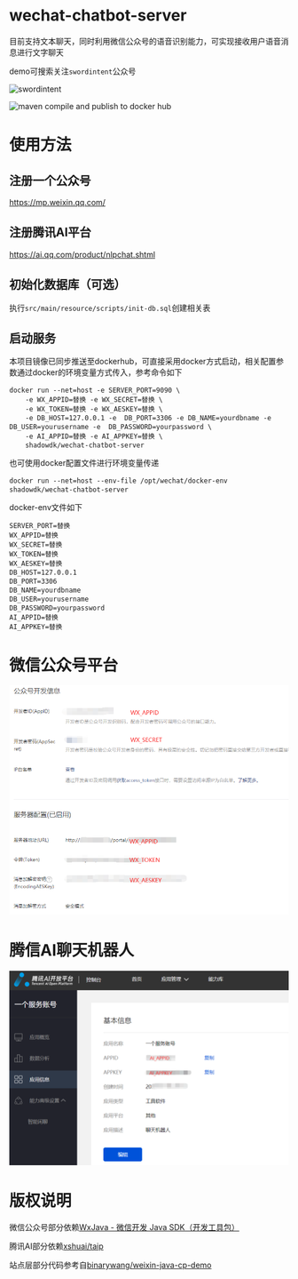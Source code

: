 # wechat-chatbot-server
目前支持文本聊天，同时利用微信公众号的语音识别能力，可实现接收用户语音消息进行文字聊天

demo可搜索关注`swordintent`公众号

![swordintent](https://user-images.githubusercontent.com/5930898/216934000-69578806-1e84-408a-8a88-912e1bd0df80.jpg)



![maven compile and publish to docker hub](https://github.com/liuhe36/wechat-chatbot-server/workflows/maven%20compile%20and%20publish%20to%20docker%20hub/badge.svg)

# 使用方法

## 注册一个公众号
https://mp.weixin.qq.com/

## 注册腾讯AI平台
https://ai.qq.com/product/nlpchat.shtml

## 初始化数据库（可选）
执行`src/main/resource/scripts/init-db.sql`创建相关表

## 启动服务
本项目镜像已同步推送至dockerhub，可直接采用docker方式启动，相关配置参数通过docker的环境变量方式传入，参考命令如下
```
docker run --net=host -e SERVER_PORT=9090 \
    -e WX_APPID=替换 -e WX_SECRET=替换 \
    -e WX_TOKEN=替换 -e WX_AESKEY=替换 \
    -e DB_HOST=127.0.0.1 -e  DB_PORT=3306 -e DB_NAME=yourdbname -e  DB_USER=yourusername -e  DB_PASSWORD=yourpassword \
    -e AI_APPID=替换 -e AI_APPKEY=替换 \
    shadowdk/wechat-chatbot-server
```
也可使用docker配置文件进行环境变量传递
```dockercmd
docker run --net=host --env-file /opt/wechat/docker-env shadowdk/wechat-chatbot-server
```
docker-env文件如下
```env-file
SERVER_PORT=替换
WX_APPID=替换
WX_SECRET=替换
WX_TOKEN=替换
WX_AESKEY=替换
DB_HOST=127.0.0.1
DB_PORT=3306
DB_NAME=yourdbname
DB_USER=yourusername
DB_PASSWORD=yourpassword
AI_APPID=替换
AI_APPKEY=替换
```

# 微信公众号平台

![微信公众平台配置](https://raw.githubusercontent.com/liuhe36/resource/master/wechat-chatbot-server/images/wechat-config.png)

# 腾信AI聊天机器人

![腾讯AI配置](https://raw.githubusercontent.com/liuhe36/resource/master/wechat-chatbot-server/images/tencent-ai-config.png)

# 版权说明

微信公众号部分依赖[WxJava - 微信开发 Java SDK（开发工具包）](https://github.com/Wechat-Group/WxJava)

腾讯AI部分依赖[xshuai/taip](https://gitee.com/xshuai/taip)

站点层部分代码参考自[binarywang/weixin-java-cp-demo](https://github.com/binarywang/weixin-java-cp-demo)
